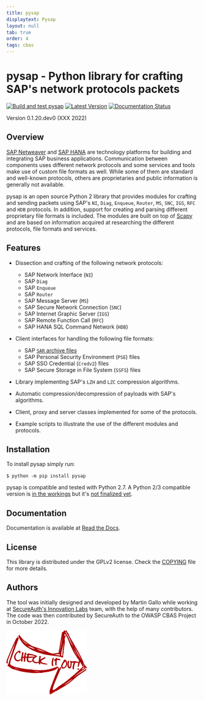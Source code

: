 ```yaml
---
title: pysap
displaytext: Pysap
layout: null
tab: true
order: 4
tags: cbas
---
```


# pysap - Python library for crafting SAP's network protocols packets


[![Build and test pysap](https://github.com/OWASP/pysap/workflows/Build%20and%20test%20pysap/badge.svg)](https://github.com/OWASP/pysap/actions?query=workflow%3A%22Build+and+test+pysap%22)
[![Latest Version](https://img.shields.io/pypi/v/pysap.svg)](https://pypi.python.org/pypi/pysap/)
[![Documentation Status](http://readthedocs.org/projects/pysap/badge/?version=latest)](http://pysap.readthedocs.io/en/latest/?badge=latest)

Version 0.1.20.dev0 (XXX 2022)


## Overview

[SAP Netweaver](https://www.sap.com/platform/netweaver/index.epx) and [SAP HANA](https://www.sap.com/products/hana.html) are technology platforms for building and integrating SAP business applications. Communication between components uses different network protocols and some services and tools make use of custom file formats as well. While some of them are standard and well-known protocols, others are proprietaries and public information is generally not available.

pysap is an open source Python 2 library that provides modules for crafting and sending packets
using SAP's `NI`, `Diag`, `Enqueue`, `Router`, `MS`, `SNC`, `IGS`, `RFC` and `HDB` protocols. In addition, support for creating and parsing different proprietary file formats is included. The modules are built on top of [Scapy](https://scapy.net/) and are based on information acquired at researching the different protocols, file formats and services.


## Features

* Dissection and crafting of the following network protocols:

    * SAP Network Interface (`NI`)
    * SAP `Diag`
    * SAP `Enqueue`
    * SAP `Router`
    * SAP Message Server (`MS`)
    * SAP Secure Network Connection (`SNC`)
    * SAP Internet Graphic Server (`IGS`)
    * SAP Remote Function Call (`RFC`)
    * SAP HANA SQL Command Network (`HDB`)


* Client interfaces for handling the following file formats:

    * SAP [`SAR` archive files](https://www.iana.org/assignments/media-types/application/vnd.sar)
    * SAP Personal Security Environment (`PSE`) files
    * SAP SSO Credential (`Credv2`) files
    * SAP Secure Storage in File System (`SSFS`) files


* Library implementing SAP's `LZH` and `LZC` compression algorithms.

* Automatic compression/decompression of payloads with SAP's algorithms.

* Client, proxy and server classes implemented for some of the protocols.

* Example scripts to illustrate the use of the different modules and protocols.


## Installation

To install pysap simply run:

    $ python -m pip install pysap

pysap is compatible and tested with Python 2.7. A Python 2/3 compatible version is [in the workings](https://github.com/OWASP/pysap/tree/python2-3) but it's [not finalized yet](https://github.com/OWASP/pysap/projects/1).

## Documentation

Documentation is available at [Read the Docs](https://pysap.readthedocs.io/en/latest/).


## License

This library is distributed under the GPLv2 license. Check the [COPYING](https://github.com/OWASP/pysap/blob/master/COPYING) file for more details.


## Authors

The tool was initially designed and developed by Martin Gallo while working at [SecureAuth's Innovation Labs](https://www.secureauth.com/labs/) team, with the help of many contributors. The code was then contributed by SecureAuth to the OWASP CBAS Project in October 2022.

[![button](assets/images/cio.png)](https://github.com/OWASP/pysap)

